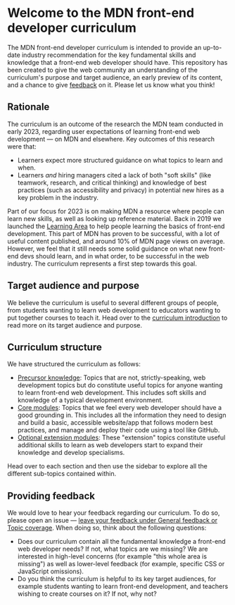 # Welcome to the MDN front-end developer curriculum

The MDN front-end developer curriculum is intended to provide an up-to-date industry recommendation for the key fundamental skills and knowledge that a front-end web developer should have. This repository has been created to give the web community an understanding of the curriculum's purpose and target audience, an early preview of its content, and a chance to give [feedback](#providing-feedback) on it. Please let us know what you think!

## Rationale

The curriculum is an outcome of the research the MDN team conducted in early 2023, regarding user expectations of learning front-end web development — on MDN and elsewhere. Key outcomes of this research were that:

- Learners expect more structured guidance on what topics to learn and when.
- Learners _and_ hiring managers cited a lack of both "soft skills" (like teamwork, research, and critical thinking) and knowledge of best practices (such as accessibility and privacy) in potential new hires as a key problem in the industry.

Part of our focus for 2023 is on making MDN a resource where people can learn new skills, as well as looking up reference material. Back in 2019 we launched the [Learning Area](https://developer.mozilla.org/en-US/docs/Learn) to help people learning the basics of front-end development. This part of MDN has proven to be successful, with a lot of useful content published, and around 10% of MDN page views on average. However, we feel that it still needs some solid guidance on what new front-end devs should learn, and in what order, to be successful in the web industry. The curriculum represents a first step towards this goal.

## Target audience and purpose

We believe the curriculum is useful to several different groups of people, from students wanting to learn web development to educators wanting to put together courses to teach it. Head over to the [curriculum introduction](/curriculum) to read more on its target audience and purpose.

## Curriculum structure

We have structured the curriculum as follows:

- [Precursor knowledge](/curriculum/1-precursor): Topics that are not, strictly-speaking, web development topics but do constitute useful topics for anyone wanting to learn front-end web development. This includes soft skills and knowledge of a typical development environment.
- [Core modules](/curriculum/2-core): Topics that we feel every web developer should have a good grounding in. This includes all the information they need to design and build a basic, accessible website/app that follows modern best practices, and manage and deploy their code using a tool like GitHub.
- [Optional extension modules](/curriculum/3-extensions): These "extension" topics constitute useful additional skills to learn as web developers start to expand their knowledge and develop specialisms.

Head over to each section and then use the sidebar to explore all the different sub-topics contained within.

## Providing feedback

We would love to hear your feedback regarding our curriculum. To do so, please open an issue — [leave your feedback under General feedback or Topic coverage](https://github.com/mdn/curriculum/issues/new/choose). When doing so, think about the following questions:

- Does our curriculum contain all the fundamental knowledge a front-end web developer needs? If not, what topics are we missing? We are interested in high-level concerns (for example "this whole area is missing") as well as lower-level feedback (for example, specific CSS or JavaScript omissions).
- Do you think the curriculum is helpful to its key target audiences, for example students wanting to learn front-end development, and teachers wishing to create courses on it? If not, why not?
